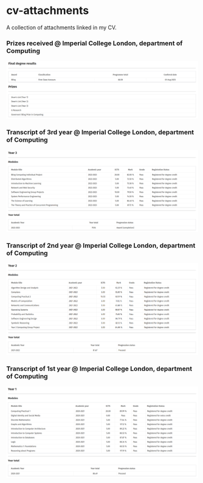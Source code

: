 # cv-attachments
A collection of attachments linked in my CV.

### Prizes received @ Imperial College London, department of Computing 
![](https://github.com/filippoSelvatici/cv-attachments/blob/master/prizes-and-degree-results.png?raw=true)

### Transcript of 3rd year @ Imperial College London, department of Computing 
![](https://github.com/filippoSelvatici/cv-attachments/blob/master/3rd-year-results.png?raw=true)

### Transcript of 2nd year @ Imperial College London, department of Computing 
![](https://github.com/filippoSelvatici/cv-attachments/blob/master/2nd-year-results.png?raw=true)

### Transcript of 1st year @ Imperial College London, department of Computing 
![](https://github.com/filippoSelvatici/cv-attachments/blob/master/1st-year-results.png?raw=true)
